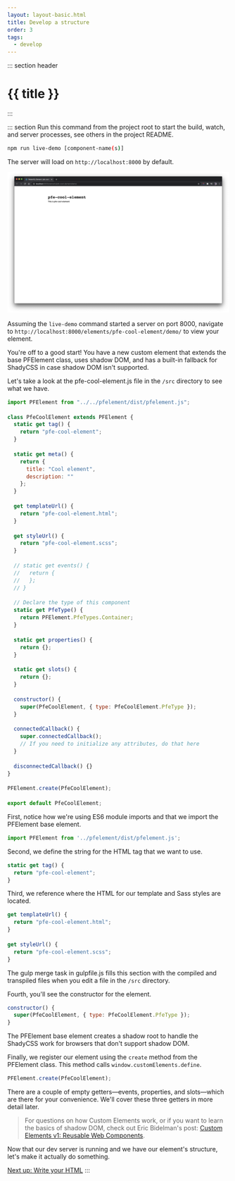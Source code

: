 ```yaml
---
layout: layout-basic.html
title: Develop a structure
order: 3
tags:
  - develop
---
```


::: section header
# {{ title }}
:::

::: section
Run this command from the project root to start the build, watch, and server processes, see others in the project README.
```bash
npm run live-demo [component-name(s)]
```

The server will load on `http://localhost:8000` by default.

![npm run live-demo command](/images/develop/develop-structure.png)

Assuming the `live-demo` command started a server on port 8000, navigate to `http://localhost:8000/elements/pfe-cool-element/demo/` to view your element.

You're off to a good start! You have a new custom element that extends the base PFElement class, uses shadow DOM, and has a built-in fallback for ShadyCSS in case shadow DOM isn't supported.

Let's take a look at the pfe-cool-element.js file in the `/src` directory to see what we have.

```javascript
import PFElement from "../../pfelement/dist/pfelement.js";

class PfeCoolElement extends PFElement {
  static get tag() {
    return "pfe-cool-element";
  }

  static get meta() {
    return {
      title: "Cool element",
      description: ""
    };
  }

  get templateUrl() {
    return "pfe-cool-element.html";
  }

  get styleUrl() {
    return "pfe-cool-element.scss";
  }

  // static get events() {
  //   return {
  //   };
  // }

  // Declare the type of this component
  static get PfeType() {
    return PFElement.PfeTypes.Container;
  }

  static get properties() {
    return {};
  }

  static get slots() {
    return {};
  }

  constructor() {
    super(PfeCoolElement, { type: PfeCoolElement.PfeType });
  }

  connectedCallback() {
    super.connectedCallback();
    // If you need to initialize any attributes, do that here
  }

  disconnectedCallback() {}
}

PFElement.create(PfeCoolElement);

export default PfeCoolElement;
```

First, notice how we're using ES6 module imports and that we import the PFElement base element.

```javascript
import PFElement from '../pfelement/dist/pfelement.js';
```

Second, we define the string for the HTML tag that we want to use.

```javascript
static get tag() {
  return "pfe-cool-element";
}
```

Third, we reference where the HTML for our template and Sass styles are located.

```javascript
get templateUrl() {
  return "pfe-cool-element.html";
}

get styleUrl() {
  return "pfe-cool-element.scss";
}
```

The gulp merge task in gulpfile.js fills this section with the compiled and transpiled files when you edit a file in the `/src` directory.

Fourth, you'll see the constructor for the element.

```javascript
constructor() {
  super(PfeCoolElement, { type: PfeCoolElement.PfeType });
}
```

The PFElement base element creates a shadow root to handle the ShadyCSS work for browsers that don't support shadow DOM.

Finally, we register our element using the `create` method from the PFElement class. This method calls `window.customElements.define`.

```javascript
PFElement.create(PfeCoolElement);
```

There are a couple of empty getters—events, properties, and slots—which are there for your convenience. We'll cover these three getters in more detail later.

> For questions on how Custom Elements work, or if you want to learn the basics of shadow DOM, check out Eric Bidelman's post: [Custom Elements v1: Reusable Web Components](https://developers.google.com/web/fundamentals/web-components/customelements).

Now that our dev server is running and we have our element's structure, let's make it actually do something.

[Next up: Write your HTML](../html)
:::